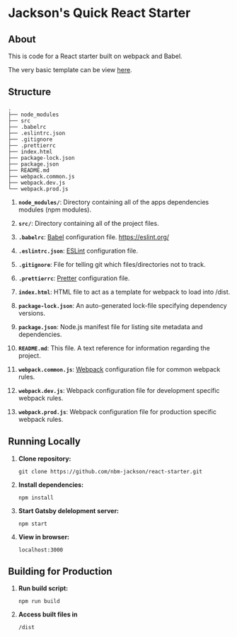 # Jackson's Quick React Starter

## About

This is code for a React starter built on webpack and Babel.

The very basic template can be view [here](https://jacksons-react-starter.netlify.com).

## Structure

    .
    ├── node_modules
    ├── src
    ├── .babelrc
    ├── .eslintrc.json
    ├── .gitignore
    ├── .prettierrc
    ├── index.html
    ├── package-lock.json
    ├── package.json
    ├── README.md
    ├── webpack.common.js
    ├── webpack.dev.js
    └── webpack.prod.js

1. **`node_modules/`**: Directory containing all of the apps dependencies modules (npm modules).

2. **`src/`**: Directory containing all of the project files.

3. **`.babelrc`**: [Babel](https://babeljs.io/docs/en/) configuration file. https://eslint.org/

4. **`.eslintrc.json`**: [ESLint](https://eslint.org/) configuration file.

5. **`.gitignore`**: File for telling git which files/directories not to track.

6. **`.prettierrc`**: [Pretter](https://prettier.io) configuration file.

7. **`index.html`**: HTML file to act as a template for webpack to load into /dist.

8. **`package-lock.json`**: An auto-generated lock-file specifying dependency versions.

9. **`package.json`**: Node.js manifest file for listing site metadata and dependencies.

10. **`README.md`**: This file. A text reference for information regarding the project.

11. **`webpack.common.js`**: [Webpack](https://webpack.js.org/) configuration file for common webpack rules.

12. **`webpack.dev.js`**: Webpack configuration file for development specific webpack rules.

13. **`webpack.prod.js`**: Webpack configuration file for production specific webpack rules.

## Running Locally

1.  **Clone repository:**

    `git clone https://github.com/nbm-jackson/react-starter.git`

2.  **Install dependencies:**

    `npm install`

3.  **Start Gatsby delelopment server:**

    `npm start`

4.  **View in browser:**

    `localhost:3000`

## Building for Production

1.  **Run build script:**

    `npm run build`

2.  **Access built files in**

    `/dist`
